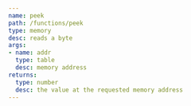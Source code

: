 ```yaml
---
name: peek
path: /functions/peek
type: memory
desc: reads a byte
args:
- name: addr
  type: table
  desc: memory address
returns:
  type: number
  desc: the value at the requested memory address
---
```



